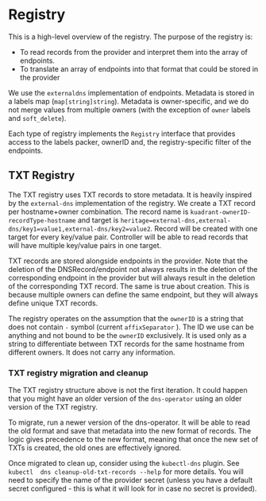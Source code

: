 # Registry 
This is a high-level overview of the registry. 
The purpose of the registry is: 
- To read records from the provider and interpret them into the array of endpoints. 
- To translate an array of endpoints into that format that could be stored in the provider 

We use the `externaldns` implementation of endpoints. Metadata is stored in a labels map (`map[string]string`). Metadata is owner-specific, and we do not merge values from multiple owners (with the exception of `owner` labels and `soft_delete`). 


Each type of registry implements the `Registry` interface that provides access to the labels packer, ownerID and, the registry-specific filter of the endpoints. 

## TXT Registry
The TXT registry uses TXT records to store metadata. It is heavily inspired by the `external-dns` implementation of the registry. We create a TXT record per hostname+owner combination. 
The record name is `kuadrant-ownerID-recordType-hostname` and target is `heritage=external-dns,external-dns/key1=value1,external-dns/key2=value2`. 
Record will be created with one target for every key/value pair. 
Controller will be able to read records that will have multiple key/value pairs in one target.

TXT records are stored alongside endpoints in the provider. Note that the deletion of the DNSRecord/endpoint not always results in the deletion of the corresponding endpoint in the provider but will always result in the deletion of the corresponding TXT record. The same is true about creation. This is because multiple owners can define the same endpoint, but they will always define unique TXT records. 

The registry operates on the assumption that the `ownerID` is a string that does not contain `-` symbol (current `affixSeparator` ). The ID we use can be anything and not bound to be the `ownerID` exclusively. It is used only as a string to differentiate between TXT records for the same hostname from different owners. It does not carry any information. 

### TXT registry migration and cleanup
The TXT registry structure above is not the first iteration. It could happen that you might have an older version of the `dns-operator` using an older version of the TXT registry. 

To migrate, run a newer version of the dns-operator. It will be able to read the old format and save that metadata into the new format of records. The logic gives precedence to the new format, meaning that once the new set of TXTs is created, the old ones are effectively ignored. 

Once migrated to clean up, consider using the `kubectl-dns` plugin. See `kubectl  dns cleanup-old-txt-records --help` for more details. You will need to specify the name of the provider secret (unless you have a default secret configured - this is what it will look for in case no secret is provided). 